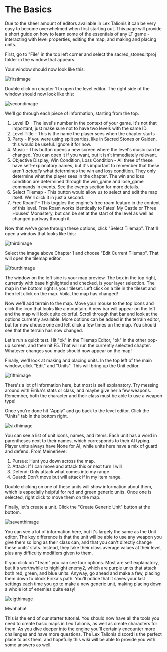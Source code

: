 # The Basics

Due to the sheer amount of editors available in Lex Talionis it can be very easy to become overwhelmed when first starting out. This page will provide a short guide on how to learn some of the essentials of any LT game - interacting with level properties, editing the map, and making and placing units.

First, go to "File" in the top left corner and select the sacred_stones.ltproj folder in the window that appears.

Your window should now look like this: 

![firstimage](../uploads/6c5a064b1c2bb8f728b9af6afa2c409c/firstimage.png)

Double click on chapter 1 to open the level editor. The right side of the window should now look like this:

![secondimage](../uploads/0d15c9c7ada576b2a3a72122f78bbbb2/secondimage.png)

We'll go through each piece of information, starting from the top.

1. Level ID - The level's number in the context of your game. It's not that important, just make sure not to have two levels with the same ID.
2. Level Title - This is the name the player sees when the chapter starts
3. Party - If you were using split parties, like in Sacred Stones or Gaiden, this would be useful. Ignore it for now.
4. Music - This button opens a new screen where the level's music can be changed. You can open it if you want, but it isn't immediately relevant.
5. Objective Display, Win Condition, Loss Condition - All three of these have self-explanatory names, but it's important to remember that these aren't _actually_ what determines the win and loss condition. They only determine what the player sees in the chapter. The win and loss condition are determined through the win_game and lose_game commands in events. See the events section for more details.
6. Select Tilemap - This button would allow us to select and edit the map itself. We'll click it in just a second.
7. Free Roam? - This toggles the engine's free roam feature in the context of this level. Free Roam works identically to Fates' My Castle or Three Houses' Monastery, but can be set at the start of the level as well as changed partway through it.

Now that we've gone through these options, click "Select Tilemap". That'll open a window that looks like this:

 ![thirdimage](../uploads/dd7d9ba6ddc3e3eb9ed6a2efbf381fc1/thirdimage.png)

Select the image above Chapter 1 and choose "Edit Current Tilemap". That will open the tilemap editor. 

![fourthimage](../uploads/461b7ebc478bf79d2328d2c460f7cdc4/fourthimage.png)

The window on the left side is your map preview. The box in the top right, currently with base highlighted and checked, is your layer selection. The map in the bottom right is your tileset. Left click on a tile in the tileset and then left click on the map. Voila, the map has changed!

Now we'll add terrain to the map. Move your mouse to the top icons and click the icon that looks like a mountain. A new bar will appear on the left and the map will look quite colorful. Scroll through that bar and look at the options currently available. More options can be added in the terrain editor, but for now choose one and left click a few times on the map. You should see that the terrain has now changed.

Let's run a quick test. Hit "ok" in the Tilemap Editor, "ok" in the other pop-up screen, and then hit F5. That will run the currently selected chapter. Whatever changes you made should now appear on the map!

Finally, we'll look at making and placing units. In the top left of the main window, click "Edit" and "Units". This will bring up the Unit editor. 

![fifthimage](../uploads/dcd18023a249b657191321991e7ef3ae/fifthimage.png)

There's a lot of information here, but most is self explanatory. Try messing around with Eirika's stats or class, and maybe give her a few weapons. Remember, both the character and their class must be able to use a weapon type!

Once you're done hit "Apply" and go back to the level editor. Click the "Units" tab in the bottom right.

![sixthimage](../uploads/f51aac90683af585ffa82fdb5e503e92/sixthimage.png)

You can see a list of unit icons, names, and items. Each unit has a word in parentheses next to their names, which corresponds to their AI typing. Player units always have None for AI, while units here have a mix of guard and defend. From Meinerieve:

1. Pursue: Hunt you down across the map.
2. Attack: If I can move and attack this or next turn I will
3. Defend: Only attack what comes into my range
4. Guard: Don't move but will attack if in my item range.

Double clicking on one of these units will show information about them, which is especially helpful for red and green generic units. Once one is selected, right click to move them on the map.

Finally, let's create a unit. Click the "Create Generic Unit" button at the bottom.

![seventhimage](../uploads/1a7b0529d2365bd4899f23f6964efb72/seventhimage.png)

You can see a lot of information here, but it's largely the same as the Unit editor. The key difference is that the unit will be able to use any weapon you give them so long as their class can, and that you can't directly change these units' stats. Instead, they take their class average values at their level, plus any difficulty modifiers given to them.

If you click on "Team" you can see four options. Most are self explanatory, but it's worthwhile to highlight enemy2, which are purple units that attack both red, green, and blue units. Anyway, go ahead and make a few, placing them down to block Eirika's path. You'll notice that it saves your last settings each time you go to make a new generic unit, making placing down a whole lot of enemies quite easy!

![eigthimage](../uploads/328e179a20f18a91e775595c01fdd237/eigthimage.png)

Mwahaha!

This is the end of our starter tutorial. You should now have all the tools you need to create basic maps in Lex Talionis, as well as create characters for them. As you dive deeper into the engine you'll certainly encounter more challenges and have more questions. The Lex Talionis discord is the perfect place to ask them, and hopefully this wiki will be able to provide you with some answers as well.